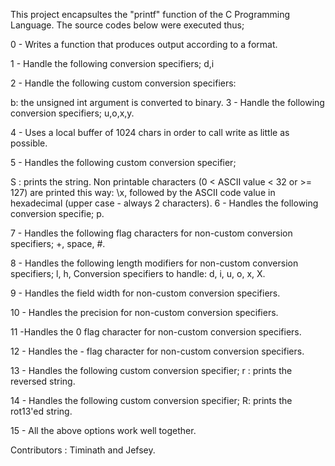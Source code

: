 This project encapsultes the "printf" function of the C Programming Language. The source codes below were executed thus;

0 - Writes a function that produces output according to a format.

1 - Handle the following conversion specifiers; d,i

2 - Handle the following custom conversion specifiers:

b: the unsigned int argument is converted to binary.
3 - Handle the following conversion specifiers; u,o,x,y.

4 - Uses a local buffer of 1024 chars in order to call write as little as possible.

5 - Handles the following custom conversion specifier;

S : prints the string.
Non printable characters (0 < ASCII value < 32 or >= 127) are printed this way: \x, followed by the ASCII code value in hexadecimal (upper case - always 2 characters).
6 - Handles the following conversion specifie; p.

7 - Handles the following flag characters for non-custom conversion specifiers; +, space, #.

8 - Handles the following length modifiers for non-custom conversion specifiers; l, h, Conversion specifiers to handle: d, i, u, o, x, X.

9 - Handles the field width for non-custom conversion specifiers.

10 - Handles the precision for non-custom conversion specifiers.

11 -Handles the 0 flag character for non-custom conversion specifiers.

12 - Handles the - flag character for non-custom conversion specifiers.

13 - Handles the following custom conversion specifier; r : prints the reversed string.

14 - Handles the following custom conversion specifier; R: prints the rot13'ed string.

15 - All the above options work well together.

Contributors : Timinath and Jefsey.
